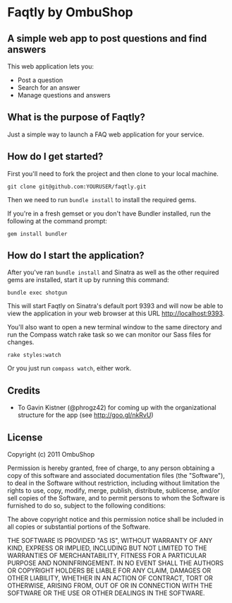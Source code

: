 # Faqtly by OmbuShop

## A simple web app to post questions and find answers

This web application lets you:

* Post a question
* Search for an answer
* Manage questions and answers

## What is the purpose of Faqtly?

Just a simple way to launch a FAQ web application for your service.

## How do I get started?

First you'll need to fork the project and then clone to your local machine.

    git clone git@github.com:YOURUSER/faqtly.git

Then we need to run `bundle install` to install the required gems.

If you're in a fresh gemset or you don't have Bundler installed, run the following at the command prompt:

    gem install bundler

## How do I start the application?

After you've ran `bundle install` and Sinatra as well as the other required gems are installed, start it up by running this command:

    bundle exec shotgun

This will start Faqtly on Sinatra's default port 9393 and will now be able to view the application in your web browser at this URL [http://localhost:9393](http://localhost:9393).

You'll also want to open a new terminal window to the same directory and run the Compass watch rake task so we can monitor our Sass files for changes.

    rake styles:watch

Or you just run `compass watch`, either work.

## Credits

- To Gavin Kistner (@phrogz42) for coming up with the organizational structure for the app (see http://goo.gl/nkRvU)

## License

Copyright (c) 2011 OmbuShop

Permission is hereby granted, free of charge, to any person obtaining a copy of this software and associated documentation files (the "Software"), to deal in the Software without restriction, including without limitation the rights to use, copy, modify, merge, publish, distribute, sublicense, and/or sell copies of the Software, and to permit persons to whom the Software is furnished to do so, subject to the following conditions:

The above copyright notice and this permission notice shall be included in all copies or substantial portions of the Software.

THE SOFTWARE IS PROVIDED "AS IS", WITHOUT WARRANTY OF ANY KIND, EXPRESS OR IMPLIED, INCLUDING BUT NOT LIMITED TO THE WARRANTIES OF MERCHANTABILITY, FITNESS FOR A PARTICULAR PURPOSE AND NONINFRINGEMENT. IN NO EVENT SHALL THE AUTHORS OR COPYRIGHT HOLDERS BE LIABLE FOR ANY CLAIM, DAMAGES OR OTHER LIABILITY, WHETHER IN AN ACTION OF CONTRACT, TORT OR OTHERWISE, ARISING FROM, OUT OF OR IN CONNECTION WITH THE SOFTWARE OR THE USE OR OTHER DEALINGS IN THE SOFTWARE.
